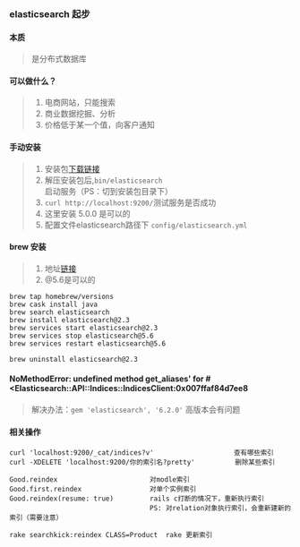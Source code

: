 ### elasticsearch 起步

#### 本质
> 是分布式数据库

#### 可以做什么？
>1. 电商网站，只能搜索
>2. 商业数据挖掘、分析
>3. 价格低于某一个值，向客户通知

#### 手动安装
>1. 安装包[下载链接](https://www.elastic.co/downloads/elasticsearch)
>2. 解压安装包后,`bin/elasticsearch` 启动服务（PS：切到安装包目录下）
>3. `curl http://localhost:9200/`测试服务是否成功
>4. 这里安装 5.0.0 是可以的
>5. 配置文件elasticsearch路径下 `config/elasticsearch.yml`

#### brew 安装
> 1. 地址[链接](https://gist.github.com/evgeniy-trebin/02fafdf03c18df4e03a4eaee1b939f11)
> 2. @5.6是可以的
```
brew tap homebrew/versions
brew cask install java
brew search elasticsearch
brew install elasticsearch@2.3
brew services start elasticsearch@2.3
brew services stop elasticsearch@5.6
brew services restart elasticsearch@5.6

brew uninstall elasticsearch@2.3
```

#### NoMethodError: undefined method get_aliases' for #<Elasticsearch::API::Indices::IndicesClient:0x007ffaf84d7ee8
> 解决办法：`gem 'elasticsearch', '6.2.0'` 高版本会有问题

#### 相关操作
```
curl 'localhost:9200/_cat/indices?v'                    查有哪些索引
curl -XDELETE 'localhost:9200/你的索引名?pretty'          删除某些索引

Good.reindex                       对modle索引
Good.first.reindex                 对单个实例索引
Good.reindex(resume: true)         rails c打断的情况下，重新执行索引
                                   PS: 对relation对象执行索引，会重新建新的索引（需要注意）

rake searchkick:reindex CLASS=Product  rake 更新索引
```

